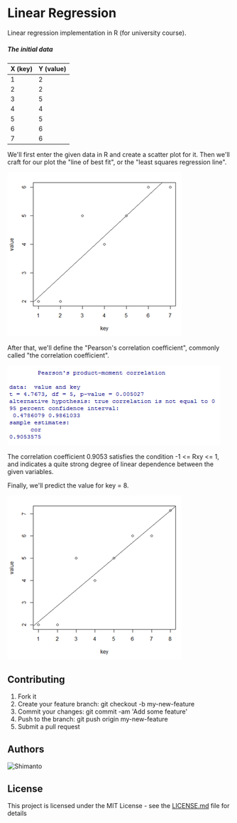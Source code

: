 Linear Regression
=================

Linear regression implementation in R (for university course).

##### The initial data
|X (key)|Y (value)|
|-------|-------|
|1|2
|2|2
|3|5
|4|4
|5|5
|6|6
|7|6|

We'll first enter the given data in R and create a scatter plot for it. Then we'll craft for our plot the "line of best fit", or the "least squares regression line".

![plot](./img/plot.png)

After that, we'll define the "Pearson's correlation coefficient", commonly called "the correlation coefficient".

![correlation](./img/correlation.png)

The correlation coefficient 0.9053 satisfies the condition -1 <= Rxy <= 1, and indicates a quite strong degree of linear dependence between the given variables.

Finally, we'll predict the value for key = 8.

![LinearRegressionwithR](./img/plot1.png)



## Contributing

1. Fork it
2. Create your feature branch: git checkout -b my-new-feature
3. Commit your changes: git commit -am 'Add some feature'
4. Push to the branch: git push origin my-new-feature
5. Submit a pull request

## Authors
![Shimanto](https://github.com/harunshimanto)

## License

This project is licensed under the MIT License - see the [LICENSE.md](https://github.com/harunshimanto/Regression-with-python-and-R/blob/master/LICENSE) file for details
